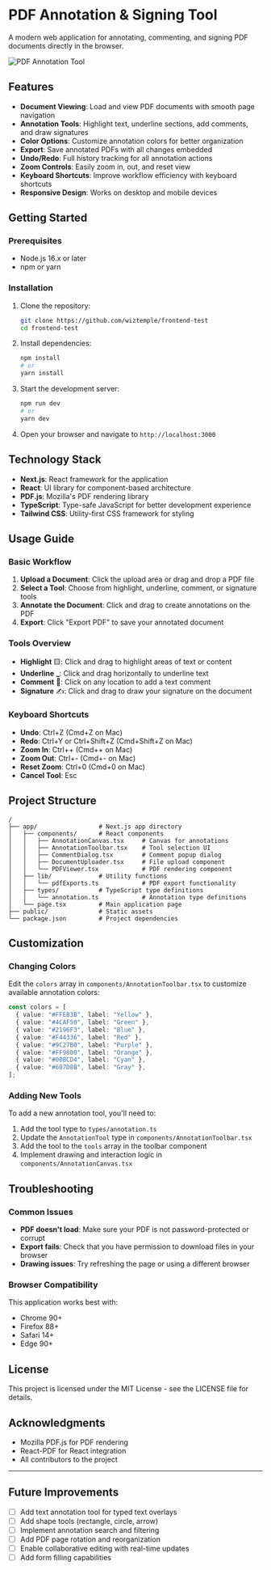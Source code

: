 # PDF Annotation & Signing Tool

A modern web application for annotating, commenting, and signing PDF documents directly in the browser.

![PDF Annotation Tool](https://via.placeholder.com/800x450/4A90E2/FFFFFF?text=PDF+Annotation+Tool)

## Features

- **Document Viewing**: Load and view PDF documents with smooth page navigation
- **Annotation Tools**: Highlight text, underline sections, add comments, and draw signatures
- **Color Options**: Customize annotation colors for better organization
- **Export**: Save annotated PDFs with all changes embedded
- **Undo/Redo**: Full history tracking for all annotation actions
- **Zoom Controls**: Easily zoom in, out, and reset view
- **Keyboard Shortcuts**: Improve workflow efficiency with keyboard shortcuts
- **Responsive Design**: Works on desktop and mobile devices

## Getting Started

### Prerequisites

- Node.js 16.x or later
- npm or yarn

### Installation

1. Clone the repository:

   ```bash
   git clone https://github.com/wiztemple/frontend-test
   cd frontend-test
   ```

2. Install dependencies:

   ```bash
   npm install
   # or
   yarn install
   ```

3. Start the development server:

   ```bash
   npm run dev
   # or
   yarn dev
   ```

4. Open your browser and navigate to `http://localhost:3000`

## Technology Stack

- **Next.js**: React framework for the application
- **React**: UI library for component-based architecture
- **PDF.js**: Mozilla's PDF rendering library
- **TypeScript**: Type-safe JavaScript for better development experience
- **Tailwind CSS**: Utility-first CSS framework for styling

## Usage Guide

### Basic Workflow

1. **Upload a Document**: Click the upload area or drag and drop a PDF file
2. **Select a Tool**: Choose from highlight, underline, comment, or signature tools
3. **Annotate the Document**: Click and drag to create annotations on the PDF
4. **Export**: Click "Export PDF" to save your annotated document

### Tools Overview

- **Highlight** 🟨: Click and drag to highlight areas of text or content
- **Underline** **\_**: Click and drag horizontally to underline text
- **Comment** 💬: Click on any location to add a text comment
- **Signature** ✍️: Click and drag to draw your signature on the document

### Keyboard Shortcuts

- **Undo**: Ctrl+Z (Cmd+Z on Mac)
- **Redo**: Ctrl+Y or Ctrl+Shift+Z (Cmd+Shift+Z on Mac)
- **Zoom In**: Ctrl++ (Cmd++ on Mac)
- **Zoom Out**: Ctrl+- (Cmd+- on Mac)
- **Reset Zoom**: Ctrl+0 (Cmd+0 on Mac)
- **Cancel Tool**: Esc

## Project Structure

```
/
├── app/                 # Next.js app directory
│   ├── components/      # React components
│   │   ├── AnnotationCanvas.tsx     # Canvas for annotations
│   │   ├── AnnotationToolbar.tsx    # Tool selection UI
│   │   ├── CommentDialog.tsx        # Comment popup dialog
│   │   ├── DocumentUploader.tsx     # File upload component
│   │   └── PDFViewer.tsx            # PDF rendering component
│   ├── lib/             # Utility functions
│   │   └── pdfExports.ts            # PDF export functionality
│   ├── types/           # TypeScript type definitions
│   │   └── annotation.ts            # Annotation type definitions
│   └── page.tsx         # Main application page
├── public/              # Static assets
└── package.json         # Project dependencies
```

## Customization

### Changing Colors

Edit the `colors` array in `components/AnnotationToolbar.tsx` to customize available annotation colors:

```typescript
const colors = [
  { value: "#FFEB3B", label: "Yellow" },
  { value: "#4CAF50", label: "Green" },
  { value: "#2196F3", label: "Blue" },
  { value: "#F44336", label: "Red" },
  { value: "#9C27B0", label: "Purple" },
  { value: "#FF9800", label: "Orange" },
  { value: "#00BCD4", label: "Cyan" },
  { value: "#607D8B", label: "Gray" },
];
```

### Adding New Tools

To add a new annotation tool, you'll need to:

1. Add the tool type to `types/annotation.ts`
2. Update the `AnnotationTool` type in `components/AnnotationToolbar.tsx`
3. Add the tool to the `tools` array in the toolbar component
4. Implement drawing and interaction logic in `components/AnnotationCanvas.tsx`

## Troubleshooting

### Common Issues

- **PDF doesn't load**: Make sure your PDF is not password-protected or corrupt
- **Export fails**: Check that you have permission to download files in your browser
- **Drawing issues**: Try refreshing the page or using a different browser

### Browser Compatibility

This application works best with:

- Chrome 90+
- Firefox 88+
- Safari 14+
- Edge 90+

## License

This project is licensed under the MIT License - see the LICENSE file for details.

## Acknowledgments

- Mozilla PDF.js for PDF rendering
- React-PDF for React integration
- All contributors to the project

---

## Future Improvements

- [ ] Add text annotation tool for typed text overlays
- [ ] Add shape tools (rectangle, circle, arrow)
- [ ] Implement annotation search and filtering
- [ ] Add PDF page rotation and reorganization
- [ ] Enable collaborative editing with real-time updates
- [ ] Add form filling capabilities
